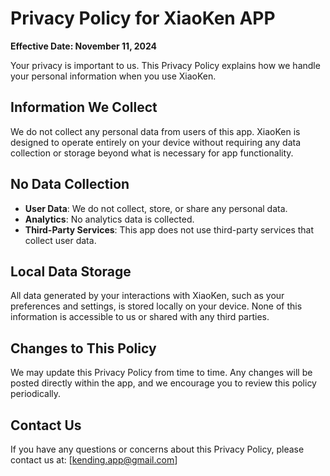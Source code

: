 # Privacy Policy for XiaoKen APP

**Effective Date: November 11, 2024**

Your privacy is important to us. This Privacy Policy explains how we handle your personal information when you use XiaoKen.

## Information We Collect

We do not collect any personal data from users of this app. XiaoKen is designed to operate entirely on your device without requiring any data collection or storage beyond what is necessary for app functionality.

## No Data Collection

- **User Data**: We do not collect, store, or share any personal data.
- **Analytics**: No analytics data is collected.
- **Third-Party Services**: This app does not use third-party services that collect user data.

## Local Data Storage

All data generated by your interactions with XiaoKen, such as your preferences and settings, is stored locally on your device. None of this information is accessible to us or shared with any third parties.

## Changes to This Policy

We may update this Privacy Policy from time to time. Any changes will be posted directly within the app, and we encourage you to review this policy periodically.

## Contact Us

If you have any questions or concerns about this Privacy Policy, please contact us at: [kending.app@gmail.com]
